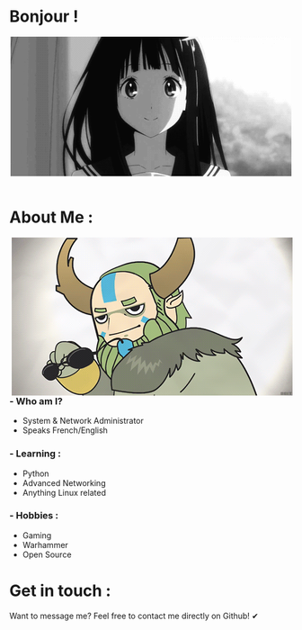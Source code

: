# Bonjour !

<div align="center">
<img hight="281" width="500" alt="GIF" align="center" src="https://github.com/Ronqn/Ronqn/blob/master/assets/hi.gif">
</div>

</br>

# About Me :

<img hight="400" width="500" alt="GIF" align="right" src="https://github.com/Ronqn/Ronqn/blob/master/assets/NatureProphet.gif">

### - Who am I?
- System & Network Administrator
- Speaks French/English

### - Learning :
- Python
- Advanced Networking
- Anything Linux related

### - Hobbies : 
- Gaming
- Warhammer
- Open Source

# Get in touch :

Want to message me? Feel free to contact me directly on Github! ✔
